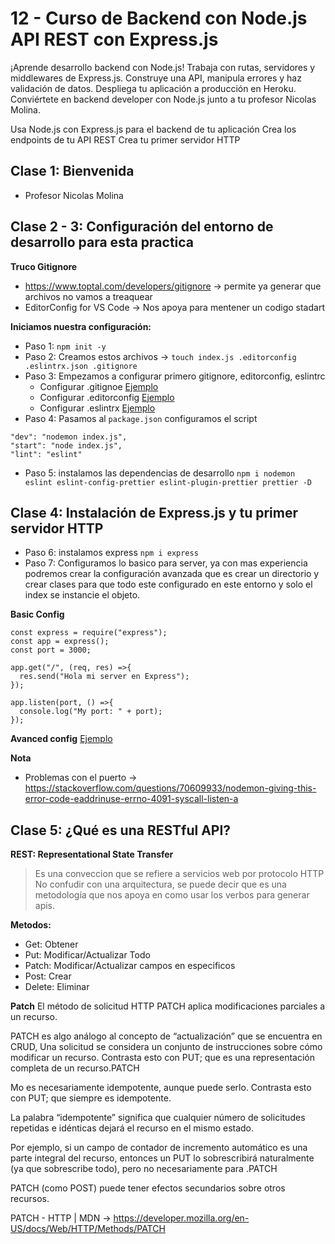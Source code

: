 # 12 - Curso de Backend con Node.js API REST con Express.js

¡Aprende desarrollo backend con Node.js! Trabaja con rutas, servidores y middlewares de Express.js. Construye una API, manipula errores y haz validación de datos. Despliega tu aplicación a producción en Heroku. Conviértete en backend developer con Node.js junto a tu profesor Nicolas Molina.

Usa Node.js con Express.js para el backend de tu aplicación
Crea los endpoints de tu API REST
Crea tu primer servidor HTTP

## Clase 1: Bienvenida 
- Profesor Nicolas Molina  

## Clase 2 - 3: Configuración del entorno de desarrollo para esta practica 

**Truco Gitignore**
- https://www.toptal.com/developers/gitignore -> permite ya generar que archivos no vamos a treaquear 
- EditorConfig for VS Code -> Nos apoya para mentener un codigo stadart 

**Iniciamos nuestra configuración:**
- Paso 1: `npm init -y`
- Paso 2: Creamos estos archivos -> `touch index.js .editorconfig .eslintrx.json .gitignore `
- Paso 3: Empezamos a configurar primero gitignore, editorconfig, eslintrc 
  - Configurar .gitignoe [Ejemplo](my-store/.gitignore)
  - Configurar .editorconfig [Ejemplo](my-store/.editorconfig)
  - Configurar .eslintrx [Ejemplo](my-store/.eslintrx)
- Paso 4: Pasamos al `package.json` configuramos el script 
```
"dev": "nodemon index.js",
"start": "node index.js",
"lint": "eslint"
```
- Paso 5: instalamos las dependencias de desarrollo `npm i nodemon eslint eslint-config-prettier eslint-plugin-prettier prettier -D`

## Clase 4: Instalación de Express.js y tu primer servidor HTTP

- Paso 6: instalamos express `npm i express`
- Paso 7: Configuramos lo basico para server, ya con mas experiencia podremos crear la configuración avanzada que es crear un directorio y crear clases para que todo este configurado en este entorno y solo el index se instancie el objeto. 

**Basic Config**
```
const express = require("express");
const app = express();
const port = 3000;

app.get("/", (req, res) =>{
  res.send("Hola mi server en Express");
});

app.listen(port, () =>{
  console.log("My port: " + port);
});
```
**Avanced config**
[Ejemplo](my-store/server/Server.js)

**Nota**
- Problemas con el puerto -> https://stackoverflow.com/questions/70609933/nodemon-giving-this-error-code-eaddrinuse-errno-4091-syscall-listen-a

## Clase 5: ¿Qué es una RESTful API?

**REST: Representational State Transfer**
> Es una conveccion que se refiere a servicios web por protocolo HTTP
> No confudir con una arquitectura, se puede decir que es una metodología que nos apoya en como usar los verbos para generar apis. 

**Metodos:**
- Get: Obtener
- Put: Modificar/Actualizar Todo 
- Patch: Modificar/Actualizar campos en especificos
- Post: Crear
- Delete: Eliminar

**Patch**
El método de solicitud HTTP PATCH aplica modificaciones parciales a un recurso.

PATCH es algo análogo al concepto de “actualización” que se encuentra en CRUD, Una solicitud se considera un conjunto de instrucciones sobre cómo modificar un recurso. Contrasta esto con PUT; que es una representación completa de un recurso.PATCH

Mo es necesariamente idempotente, aunque puede serlo. Contrasta esto con PUT; que siempre es idempotente.

La palabra “idempotente” significa que cualquier número de solicitudes repetidas e idénticas dejará el recurso en el mismo estado.

Por ejemplo, si un campo de contador de incremento automático es una parte integral del recurso, entonces un PUT lo sobrescribirá naturalmente (ya que sobrescribe todo), pero no necesariamente para .PATCH

PATCH (como POST) puede tener efectos secundarios sobre otros recursos.

PATCH - HTTP | MDN -> https://developer.mozilla.org/en-US/docs/Web/HTTP/Methods/PATCH